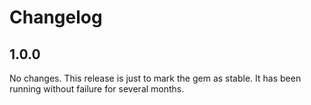 # Changelog

## 1.0.0

No changes. This release is just to mark the gem as stable. It has
been running without failure for several months.
